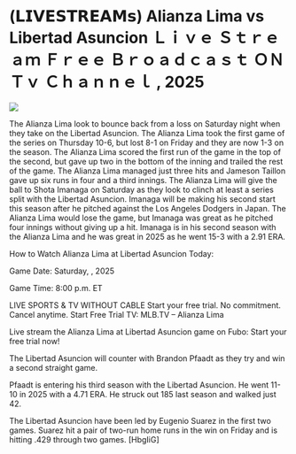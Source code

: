 # (𝗟𝗜𝗩𝗘𝗦𝗧𝗥𝗘𝗔𝗠𝘀) Alianza Lima vs Libertad Asuncion Ｌｉｖｅ Ｓｔｒｅａｍ Ｆｒｅｅ Ｂｒｏａｄｃａｓｔ ＯＮ Ｔｖ Ｃｈａｎｎｅｌ , 2025  
  
  
[![](https://i.imgur.com/qSNzIqt.png)](https://movie.rssnews.media/uDDKGXIsh.php)  
  
The Alianza Lima look to bounce back from a loss on Saturday night when they take on the Libertad Asuncion. The Alianza Lima took the first game of the series on Thursday 10-6, but lost 8-1 on Friday and they are now 1-3 on the season. The Alianza Lima scored the first run of the game in the top of the second, but gave up two in the bottom of the inning and trailed the rest of the game. The Alianza Lima managed just three hits and Jameson Taillon gave up six runs in four and a third innings. The Alianza Lima will give the ball to Shota Imanaga on Saturday as they look to clinch at least a series split with the Libertad Asuncion. Imanaga will be making his second start this season after he pitched against the Los Angeles Dodgers in Japan. The Alianza Lima would lose the game, but Imanaga was great as he pitched four innings without giving up a hit. Imanaga is in his second season with the Alianza Lima and he was great in 2025 as he went 15-3 with a 2.91 ERA.

How to Watch Alianza Lima at Libertad Asuncion Today:

Game Date: Saturday, , 2025

Game Time: 8:00 p.m. ET

LIVE SPORTS & TV WITHOUT CABLE
Start your free trial. No commitment. Cancel anytime.
Start Free Trial
TV: MLB.TV – Alianza Lima

Live stream the Alianza Lima at Libertad Asuncion game on Fubo: Start your free trial now!

The Libertad Asuncion will counter with Brandon Pfaadt as they try and win a second straight game.

Pfaadt is entering his third season with the Libertad Asuncion. He went 11-10 in 2025 with a 4.71 ERA. He struck out 185 last season and walked just 42.

The Libertad Asuncion have been led by Eugenio Suarez in the first two games. Suarez hit a pair of two-run home runs in the win on Friday and is hitting .429 through two games. [HbgIiG]